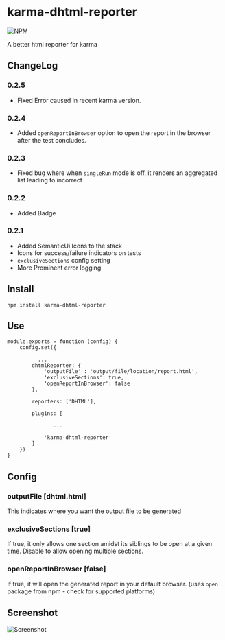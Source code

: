 # karma-dhtml-reporter
[![NPM](https://nodei.co/npm/karma-dhtml-reporter.png?downloads=true&downloadRank=true&stars=true)](https://nodei.co/npm/karma-dhtml-reporter/)


A better html reporter for karma

## ChangeLog
### 0.2.5
 - Fixed Error caused in recent karma version.

### 0.2.4
 - Added `openReportInBrowser` option to open the report in the browser after the test concludes.

### 0.2.3
 - Fixed bug where when `singleRun` mode is off, it renders an aggregated list leading to incorrect

### 0.2.2
 - Added Badge

### 0.2.1
 - Added SemanticUi Icons to the stack
 - Icons for success/failure indicators on tests
 - `exclusiveSections` config setting
 - More Prominent error logging

## Install

    npm install karma-dhtml-reporter

## Use
    module.exports = function (config) {
        config.set({

              ...
            dhtmlReporter: {
                'outputFile' : 'output/file/location/report.html',
                'exclusiveSections': true,
                'openReportInBrowser': false
            },

            reporters: ['DHTML'],

            plugins: [

                   ...

                'karma-dhtml-reporter'
            ]
        })
    }

## Config
### outputFile [dhtml.html]
This indicates where you want the output file to be generated

### exclusiveSections [true]
If true, it only allows one section amidst its siblings to be open at a given time.
Disable to allow opening multiple sections.

### openReportInBrowser [false]
If true, it will open the generated report in your default browser. (uses `open` package from npm - check for supported platforms)



## Screenshot
![Screenshot](http://ibin.co/1pokkqMPY3Ua)

